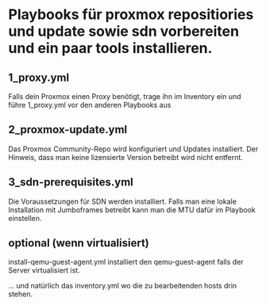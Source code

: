# Playbooks für proxmox repositiories und update sowie sdn vorbereiten und ein paar tools installieren.
## 1_proxy.yml
Falls dein Proxmox einen Proxy benötigt, trage ihn im Inventory ein und führe 1_proxy.yml vor den anderen Playbooks aus

## 2_proxmox-update.yml
Das Proxmox Community-Repo wird konfiguriert und Updates installiert.
Der Hinweis, dass man keine lizensierte Version betreibt wird nicht entfernt.

## 3_sdn-prerequisites.yml
Die Voraussetzungen für SDN werden installiert.
Falls man eine lokale Installation mit Jumboframes betreibt kann man die MTU dafür im Playbook einstellen.

## optional (wenn virtualisiert)
install-qemu-guest-agent.yml installiert den qemu-guest-agent falls der Server virtualisiert ist.

... und natürlich das inventory.yml wo die zu bearbeitenden hosts drin stehen.